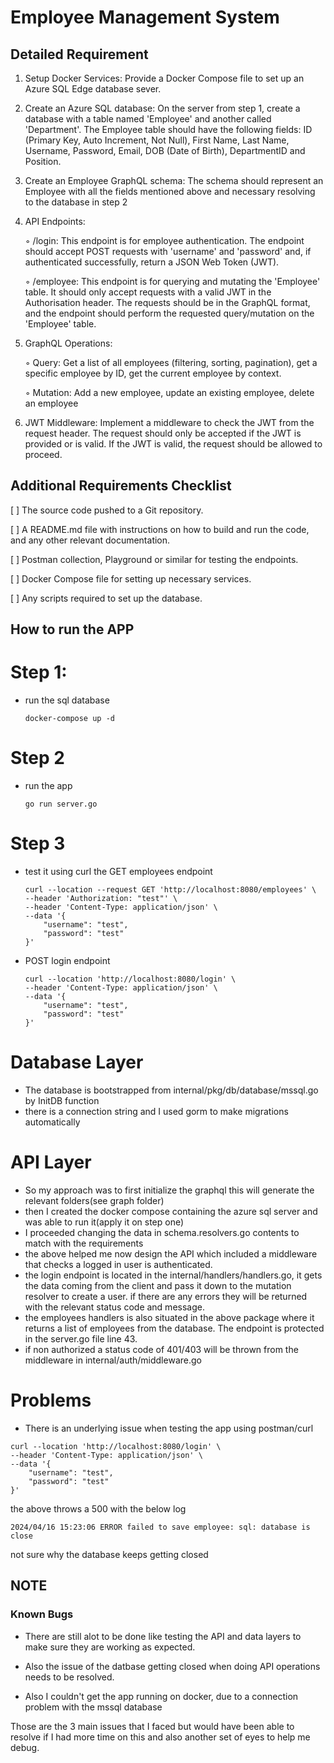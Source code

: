 # Employee Management System

## Detailed Requirement
1. Setup Docker Services: Provide a Docker Compose file to set up an Azure SQL Edge database sever.
2. Create an Azure SQL database: On the server from step 1, create a database with a table named 'Employee' and another called 'Department'. The Employee table should have the following fields: ID (Primary Key, Auto Increment, Not Null), First Name, Last Name, Username, Password, Email, DOB (Date of Birth), DepartmentID and Position.
3. Create an Employee GraphQL schema: The schema should represent an Employee with all the fields mentioned above and necessary resolving to the database in step 2
4.  API Endpoints:

    ◦ /login: This endpoint is for employee authentication. The endpoint should accept POST requests with 'username' and 'password' and, if authenticated successfully, return a JSON Web Token (JWT).

    ◦ /employee: This endpoint is for querying and mutating the 'Employee' table. It should only accept requests with a valid JWT in the Authorisation header. The requests should be in the GraphQL format, and the endpoint should perform the requested query/mutation on the 'Employee' table.

5. GraphQL Operations:

    ◦ Query: Get a list of all employees (filtering, sorting, pagination), get a specific employee by ID, get the current employee by context.

    ◦ Mutation: Add a new employee, update an existing employee, delete an employee

6. JWT Middleware: Implement a middleware to check the JWT from the request header. The request should only be accepted if the JWT is provided or is valid. If the JWT is valid, the request should be allowed to proceed.

## Additional Requirements Checklist

[ ] The source code pushed to a Git repository.

[ ] A README.md file with instructions on how to build and run the code, and any other relevant documentation.

[ ] Postman collection, Playground or similar for testing the endpoints.

[ ] Docker Compose file for setting up necessary services.

[ ] Any scripts required to set up the database.

## How to run the APP
 # Step 1:
- run the sql database

    ```
    docker-compose up -d
    ```

# Step 2
- run the app
    ```
    go run server.go
    ```

# Step 3
- test it using curl the GET employees endpoint
    ```
    curl --location --request GET 'http://localhost:8080/employees' \
    --header 'Authorization: "test"' \
    --header 'Content-Type: application/json' \
    --data '{
        "username": "test",
        "password": "test"
    }'
    ```

- POST login endpoint
    ```
    curl --location 'http://localhost:8080/login' \
    --header 'Content-Type: application/json' \
    --data '{
        "username": "test",
        "password": "test"
    }'
    ```

# Database Layer
- The database is bootstrapped from internal/pkg/db/database/mssql.go by InitDB function
- there is a connection string and I used gorm to make migrations automatically


# API Layer
- So my approach was to first initialize the graphql this will generate the relevant folders(see graph folder)
- then I created the docker compose containing the azure sql server and was able to run it(apply it on step one)
- I proceeded changing the data in schema.resolvers.go contents to match with the requirements
- the above helped me now design the API which included a middleware that checks a logged in user is authenticated.
- the login endpoint is located in the internal/handlers/handlers.go, it gets the data coming from the client and pass it down to the mutation resolver to create a user. if there are any errors they will be returned with the relevant status code and message.
- the employees handlers is also situated in the above package where it returns a list of employees from the database. The endpoint is protected in the server.go file line 43.
- if non authorized a status code of 401/403 will be thrown from the middleware in internal/auth/middleware.go

# Problems
- There is an underlying issue when testing the app using postman/curl

```
curl --location 'http://localhost:8080/login' \
--header 'Content-Type: application/json' \
--data '{
    "username": "test",
    "password": "test"
}'
```

the above throws a 500 with the below log
```
2024/04/16 15:23:06 ERROR failed to save employee: sql: database is close
``` 

not sure why the database keeps getting closed

## NOTE

### Known Bugs
- There are still alot to be done like testing the API and data layers to make sure they are working as expected.


- Also the issue of the datbase getting closed when doing API operations needs to be resolved.

- Also I couldn't get the app running on docker, due to a connection problem with the mssql database


Those are the 3 main issues that I faced but would have been able to resolve if I had more time on this and also another set of eyes to help me debug.
